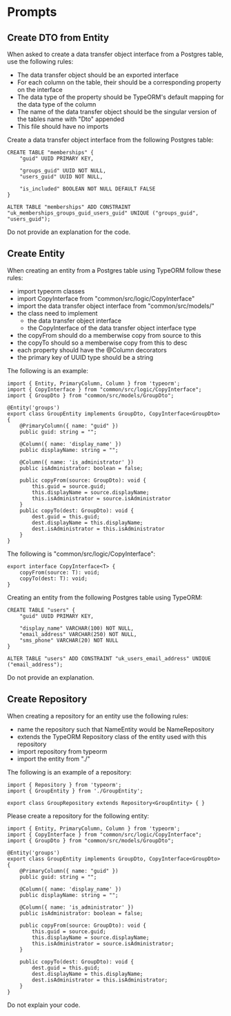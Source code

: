 # Prompts

## Create DTO from Entity

When asked to create a data transfer object interface from a Postgres table, use the following rules:

- The data transfer object should be an exported interface
- For each column on the table, their should be a corresponding property on the interface
- The data type of the property should be TypeORM's default mapping for the data type of the column
- The name of the data transfer object should be the singular version of the tables name with "Dto" appended
- This file should have no imports

Create a data transfer object interface from the following Postgres table:

```
CREATE TABLE "memberships" {
	"guid" UUID PRIMARY KEY,

	"groups_guid" UUID NOT NULL,
	"users_guid" UUID NOT NULL,

	"is_included" BOOLEAN NOT NULL DEFAULT FALSE
}

ALTER TABLE "memberships" ADD CONSTRAINT "uk_memberships_groups_guid_users_guid" UNIQUE ("groups_guid", "users_guid");
```

Do not provide an explanation for the code.

## Create Entity

When creating an entity from a Postgres table using TypeORM follow these rules:

- import typeorm classes
- import CopyInterface from "common/src/logic/CopyInterface"
- import the data transfer object interface from "common/src/models/"
- the class need to implement
  - the data transfer object interface
  - the CopyInterface of the data transfer object interface type
- the copyFrom should do a memberwise copy from source to this
- the copyTo should so a memberwise copy from this to desc
- each property should have the @Column decorators
- the primary key of UUID type should be a string

The following is an example:

```
import { Entity, PrimaryColumn, Column } from 'typeorm';
import { CopyInterface } from "common/src/logic/CopyInterface";
import { GroupDto } from "common/src/models/GroupDto";

@Entity('groups')
export class GroupEntity implements GroupDto, CopyInterface<GroupDto> {
	@PrimaryColumn({ name: "guid" })
	public guid: string = "";

	@Column({ name: 'display_name' })
	public displayName: string = "";

	@Column({ name: 'is_administrator' })
	public isAdministrator: boolean = false;

	public copyFrom(source: GroupDto): void {
		this.guid = source.guid;
		this.displayName = source.displayName;
		this.isAdministrator = source.isAdministrator
	}
	public copyTo(dest: GroupDto): void {
		dest.guid = this.guid;
		dest.displayName = this.displayName;
		dest.isAdministrator = this.isAdministrator
	}
}
```

The following is "common/src/logic/CopyInterface":

```
export interface CopyInterface<T> {
	copyFrom(source: T): void;
	copyTo(dest: T): void;
}
```

Creating an entity from the following Postgres table using TypeORM:

```
CREATE TABLE "users" {
	"guid" UUID PRIMARY KEY,

	"display_name" VARCHAR(100) NOT NULL,
	"email_address" VARCHAR(250) NOT NULL,
	"sms_phone" VARCHAR(20) NOT NULL
}

ALTER TABLE "users" ADD CONSTRAINT "uk_users_email_address" UNIQUE ("email_address");
```

Do not provide an explanation.

## Create Repository

When creating a repository for an entity use the following rules:

- name the repository such that NameEntity would be NameRepository
- extends the TypeORM Repository class of the entity used with this repository
- import repository from typeorm
- import the entity from "./"

The following is an example of a repository:

```
import { Repository } from 'typeorm';
import { GroupEntity } from './GroupEntity';

export class GroupRepository extends Repository<GroupEntity> { }
```

Please create a repository for the following entity:

```
import { Entity, PrimaryColumn, Column } from 'typeorm';
import { CopyInterface } from "common/src/logic/CopyInterface";
import { GroupDto } from "common/src/models/GroupDto";

@Entity('groups')
export class GroupEntity implements GroupDto, CopyInterface<GroupDto> {
	@PrimaryColumn({ name: "guid" })
	public guid: string = "";

	@Column({ name: 'display_name' })
	public displayName: string = "";

	@Column({ name: 'is_administrator' })
	public isAdministrator: boolean = false;

	public copyFrom(source: GroupDto): void {
		this.guid = source.guid;
		this.displayName = source.displayName;
		this.isAdministrator = source.isAdministrator;
	}

	public copyTo(dest: GroupDto): void {
		dest.guid = this.guid;
		dest.displayName = this.displayName;
		dest.isAdministrator = this.isAdministrator;
	}
}
```

Do not explain your code.